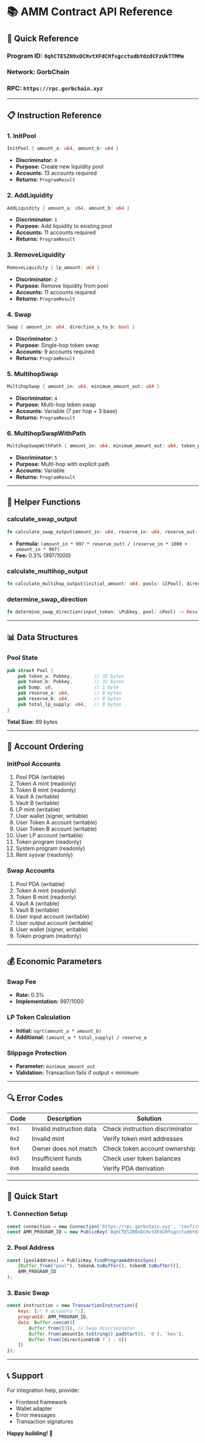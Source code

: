 # 📚 AMM Contract API Reference

## 🎯 **Quick Reference**

### **Program ID:** `8qhCTESZN9xDCHvtXFdCHfsgcctudbYdzdCFzUkTTMMe`
### **Network:** GorbChain
### **RPC:** `https://rpc.gorbchain.xyz`

---

## 📋 **Instruction Reference**

### **1. InitPool**
```rust
InitPool { amount_a: u64, amount_b: u64 }
```
- **Discriminator:** `0`
- **Purpose:** Create new liquidity pool
- **Accounts:** 13 accounts required
- **Returns:** `ProgramResult`

### **2. AddLiquidity**
```rust
AddLiquidity { amount_a: u64, amount_b: u64 }
```
- **Discriminator:** `1`
- **Purpose:** Add liquidity to existing pool
- **Accounts:** 11 accounts required
- **Returns:** `ProgramResult`

### **3. RemoveLiquidity**
```rust
RemoveLiquidity { lp_amount: u64 }
```
- **Discriminator:** `2`
- **Purpose:** Remove liquidity from pool
- **Accounts:** 11 accounts required
- **Returns:** `ProgramResult`

### **4. Swap**
```rust
Swap { amount_in: u64, direction_a_to_b: bool }
```
- **Discriminator:** `3`
- **Purpose:** Single-hop token swap
- **Accounts:** 9 accounts required
- **Returns:** `ProgramResult`

### **5. MultihopSwap**
```rust
MultihopSwap { amount_in: u64, minimum_amount_out: u64 }
```
- **Discriminator:** `4`
- **Purpose:** Multi-hop token swap
- **Accounts:** Variable (7 per hop + 3 base)
- **Returns:** `ProgramResult`

### **6. MultihopSwapWithPath**
```rust
MultihopSwapWithPath { amount_in: u64, minimum_amount_out: u64, token_path: Vec<Pubkey> }
```
- **Discriminator:** `5`
- **Purpose:** Multi-hop with explicit path
- **Accounts:** Variable
- **Returns:** `ProgramResult`

---

## 🔧 **Helper Functions**

### **calculate_swap_output**
```rust
fn calculate_swap_output(amount_in: u64, reserve_in: u64, reserve_out: u64) -> Result<u64, ProgramError>
```
- **Formula:** `(amount_in * 997 * reserve_out) / (reserve_in * 1000 + amount_in * 997)`
- **Fee:** 0.3% (997/1000)

### **calculate_multihop_output**
```rust
fn calculate_multihop_output(initial_amount: u64, pools: &[Pool], directions: &[bool]) -> Result<u64, ProgramError>
```

### **determine_swap_direction**
```rust
fn determine_swap_direction(input_token: &Pubkey, pool: &Pool) -> Result<bool, ProgramError>
```

---

## 📊 **Data Structures**

### **Pool State**
```rust
pub struct Pool {
    pub token_a: Pubkey,        // 32 bytes
    pub token_b: Pubkey,        // 32 bytes
    pub bump: u8,               // 1 byte
    pub reserve_a: u64,         // 8 bytes
    pub reserve_b: u64,         // 8 bytes
    pub total_lp_supply: u64,   // 8 bytes
}
```
**Total Size:** 89 bytes

---

## 🎯 **Account Ordering**

### **InitPool Accounts**
1. Pool PDA (writable)
2. Token A mint (readonly)
3. Token B mint (readonly)
4. Vault A (writable)
5. Vault B (writable)
6. LP mint (writable)
7. User wallet (signer, writable)
8. User Token A account (writable)
9. User Token B account (writable)
10. User LP account (writable)
11. Token program (readonly)
12. System program (readonly)
13. Rent sysvar (readonly)

### **Swap Accounts**
1. Pool PDA (writable)
2. Token A mint (readonly)
3. Token B mint (readonly)
4. Vault A (writable)
5. Vault B (writable)
6. User input account (writable)
7. User output account (writable)
8. User wallet (signer, writable)
9. Token program (readonly)

---

## 💰 **Economic Parameters**

### **Swap Fee**
- **Rate:** 0.3%
- **Implementation:** 997/1000

### **LP Token Calculation**
- **Initial:** `sqrt(amount_a * amount_b)`
- **Additional:** `(amount_a * total_supply) / reserve_a`

### **Slippage Protection**
- **Parameter:** `minimum_amount_out`
- **Validation:** Transaction fails if output < minimum

---

## 🔍 **Error Codes**

| Code | Description | Solution |
|------|-------------|----------|
| `0x1` | Invalid instruction data | Check instruction discriminator |
| `0x2` | Invalid mint | Verify token mint addresses |
| `0x4` | Owner does not match | Check token account ownership |
| `0x5` | Insufficient funds | Check user token balances |
| `0x6` | Invalid seeds | Verify PDA derivation |

---

## 🚀 **Quick Start**

### **1. Connection Setup**
```javascript
const connection = new Connection('https://rpc.gorbchain.xyz', 'confirmed');
const AMM_PROGRAM_ID = new PublicKey('8qhCTESZN9xDCHvtXFdCHfsgcctudbYdzdCFzUkTTMMe');
```

### **2. Pool Address**
```javascript
const [poolAddress] = PublicKey.findProgramAddressSync(
    [Buffer.from("pool"), tokenA.toBuffer(), tokenB.toBuffer()],
    AMM_PROGRAM_ID
);
```

### **3. Basic Swap**
```javascript
const instruction = new TransactionInstruction({
    keys: [/* 9 accounts */],
    programId: AMM_PROGRAM_ID,
    data: Buffer.concat([
        Buffer.from([3]), // Swap discriminator
        Buffer.from(amountIn.toString().padStart(8, '0'), 'hex'),
        Buffer.from([directionAtoB ? 1 : 0])
    ])
});
```

---

## 📞 **Support**

For integration help, provide:
- Frontend framework
- Wallet adapter
- Error messages
- Transaction signatures

**Happy building! 🎉**
